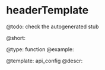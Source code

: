 headerTemplate
=============

@todo:
	check the autogenerated stub


@short:
	

@type: function
@example:


@template:	api_config
@descr:


